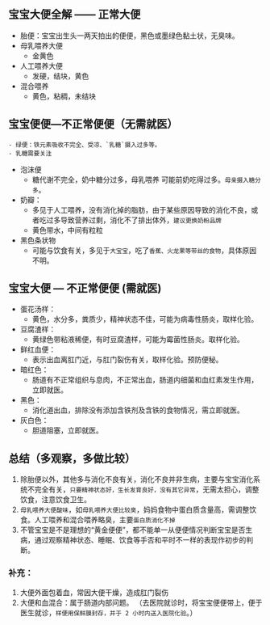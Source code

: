 
## 宝宝大便全解 —— 正常大便
 

- 胎便：宝宝出生头一两天拍出的便便，黑色或墨绿色黏土状，无臭味。
- 母乳喂养大便
    - 金黄色
- 人工喂养大便
    - 发硬，结块，黄色
- 混合喂养
    - 黄色，粘稠，未结块

## 宝宝便便—不正常便便（无需就医）
    - 绿便：铁元素吸收不完全、受凉、`乳糖`摄入过多等。
    - 乳糖需要关注
- 泡沫便
    - 糖代谢不完全，奶中糖分过多，母乳喂养 可能前奶吃得过多。`母亲摄入糖分多`。
-  奶瓣：
    - 多见于人工喂养，没有消化掉的脂肪，由于某些原因导致的消化不良，或者吃过多导致营养过剩，消化不了排出体外，`建议更换奶粉品牌`
    - 黄色带水，中间有粒粒
- 黑色条状物
    - 可能与饮食有关，多见于`大宝宝`，吃了`香蕉、火龙果等带丝的食物`，具体原因不明。

## 宝宝大便 — 不正常便便 (需就医)

- 蛋花汤样：
    - 黄色，水分多，粪质少，精神状态不佳，可能为病毒性肠炎，取样化验。
- 豆腐渣样：
    - 黄绿色带粘液稀便，有时豆腐渣样，可能为霉菌性肠炎。取样化验。
- 鲜红血便：
    - 表示出血离肛门近，与肛门裂伤有关，取样化验。预防便秘。
- 暗红色：
    - 肠道有不正常组织与息肉，不正常出血，肠道内细菌和血红素发生作用，立即就医。
- 黑色：
    - 消化道出血，排除没有添加含铁剂及含铁的食物情况，需立即就医。
- 灰白色：
    - 胆道阻塞，立即就医。


## 总结（多观察，多做比较）
1. 除胎便以外，其他多与消化不良有关，消化不良并非生病，主要与宝宝消化系统不完全有关，`只要精神状态好，生长发育良好，没有其它异常`，无需太担心，调整饮食，注意饮食卫生。
2. `母乳喂养大便酸味`，如`母乳喂养大便比较臭`，妈妈食物中蛋白质含量高，需调整饮食。人工喂养和混合喂养略臭，主要`蛋白质消化不掉`
3. 不管宝宝是不是理想的“黄金便便”，都不能单一从便便情况判断宝宝是否生病，通过观察精神状态、睡眠、饮食等手否和平时不一样的表现作初步的判断。

### 补充：
1. 大便外面包着血，常因大便干燥，造成肛门裂伤
2. 大便和血混合：属于肠道内部问题。 
（去医院就诊时，将宝宝便便带上，便于医生就诊，`样便用保鲜膜封存，并于 2 小时内送入医院化验`。）

